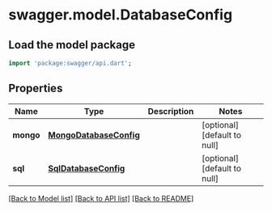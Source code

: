 # swagger.model.DatabaseConfig

## Load the model package
```dart
import 'package:swagger/api.dart';
```

## Properties
Name | Type | Description | Notes
------------ | ------------- | ------------- | -------------
**mongo** | [**MongoDatabaseConfig**](MongoDatabaseConfig.md) |  | [optional] [default to null]
**sql** | [**SqlDatabaseConfig**](SqlDatabaseConfig.md) |  | [optional] [default to null]

[[Back to Model list]](../README.md#documentation-for-models) [[Back to API list]](../README.md#documentation-for-api-endpoints) [[Back to README]](../README.md)


